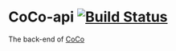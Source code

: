 # CoCo-api [![Build Status](https://secure.travis-ci.org/Chanhyeong/CoCo-api.png)](http://travis-ci.org/Chanhyeong/CoCo-api)

The back-end of [CoCo](https://github.com/highalps/coco)
